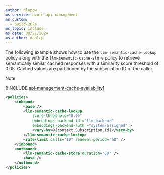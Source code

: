```yaml
---
author: dlepow
ms.service: azure-api-management
ms.custom:
  - build-2024
ms.topic: include
ms.date: 08/21/2024
ms.author: danlep
---
```


The following example shows how to use the `llm-semantic-cache-lookup` policy along with the `llm-semantic-cache-store` policy to retrieve semantically similar cached responses with a similarity score threshold of 0.05. Cached values are partitioned by the subscription ID of the caller. 

> [!NOTE]
> [!INCLUDE [api-management-cache-availability](api-management-cache-availability.md)]

```xml
<policies>
    <inbound>
        <base />
        <llm-semantic-cache-lookup
            score-threshold="0.05"
            embeddings-backend-id ="llm-backend"
            embeddings-backend-auth ="system-assigned" >
            <vary-by>@(context.Subscription.Id)</vary-by>
        </llm-semantic-cache-lookup>
        <rate-limit calls="10" renewal-period="60" />
    </inbound>
    <outbound>
        <llm-semantic-cache-store duration="60" />
        <base />
    </outbound>
</policies>
```
